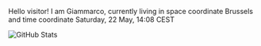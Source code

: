 Hello visitor! I am Giammarco, currently living in space coordinate Brussels and time coordinate Saturday, 22 May, 14:08 CEST

![GitHub Stats](https://github-readme-stats.vercel.app/api?username=grcasanova)
